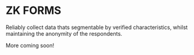 # ZK FORMS

Reliably collect data thats segmentable by verified characteristics, whilst maintaining the anonymity of the respondents.

More coming soon!
